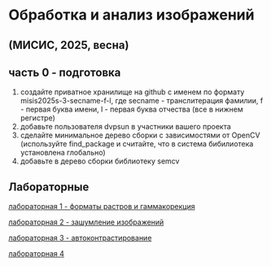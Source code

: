 # Обработка и анализ изображений
## (МИСИС, 2025, весна)

## часть 0 - подготовка

1. создайте приватное хранилище на github с именем по формату misis2025s-3-secname-f-l, где secname - транслитерация фамилии, f - первая буква имени, l - первая буква отчества (все в нижнем регистре)
2. добавьте пользователя dvpsun в участники вашего проекта
3. сделайте минимальное дерево сборки с зависимостями от OpenCV (используйте find_package и  считайте, что в система бибилиотека установлена глобально)
4. добавьте в дерево сборки библиотеку semcv

## Лабораторные

[лабораторная 1 - форматы растров и гаммакорекция](lab01.md)  

[лабораторная 2 - зашумление изображений](lab02.md)

[лабораторная 3 - автоконтрастирование](lab03.md)

[лабораторная 4](lab04.md)
